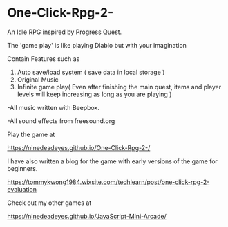 # One-Click-Rpg-2-

An Idle RPG inspired by Progress Quest. 

 The 'game play' is like playing Diablo but with your imagination  

Contain Features such as 

1) Auto save/load system ( save data in local storage ) 
2) Original Music 
3) Infinite game play( Even after finishing the main quest, items and player levels will keep increasing as long as you are playing ) 

-All music written with Beepbox.

-All sound effects from freesound.org

Play the game at 

https://ninedeadeyes.github.io/One-Click-Rpg-2-/

I have also written a blog for the game with early versions of the game for beginners.

https://tommykwong1984.wixsite.com/techlearn/post/one-click-rpg-2-evaluation

Check out my other games at 

https://ninedeadeyes.github.io/JavaScript-Mini-Arcade/



